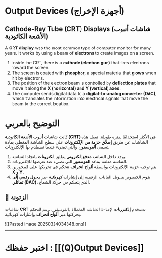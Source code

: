 # **Output Devices (أجهزة الإخراج)**

## **Cathode-Ray Tube (CRT) Displays (شاشات أنبوب الأشعة الكاثودية)**

A **CRT display** was the most common type of computer monitor for many years. It works by using a beam of **electrons** to create images on a screen.

1. Inside the CRT, there is a **cathode (electron gun)** that fires electrons toward the screen.
2. The screen is coated with **phosphor**, a special material that **glows** when hit by electrons.
3. The position of the electron beam is controlled by **deflection plates** that move it along the **X (horizontal) and Y (vertical) axes**.
4. The computer sends digital data to a **digital-to-analog converter (DAC)**, which translates the information into electrical signals that move the beam to the correct location.

# **التوضيح بالعربي**

كانت شاشات **أنبوب الأشعة الكاثودية (CRT)** هي الأكثر استخدامًا لفترة طويلة. تعمل هذه الشاشات عن طريق **إطلاق حزمة من الإلكترونات** على سطح الشاشة المغطى بمادة تسمى **الفوسفور**، والتي تضيء عندما تصطدم بها الإلكترونات.

1. يوجد داخل الشاشة **مدفع إلكتروني** يطلق **إلكترونات** باتجاه الشاشة.
2. الشاشة مغلفة بمادة **الفوسفور** التي تضيء عند تعرضها للإلكترونات.
3. يتم توجيه حزمة الإلكترونات بواسطة **ألواح انحراف** تتحكم في تحريكها على المحورين **X و Y**.
4. يقوم الكمبيوتر بتحويل البيانات الرقمية إلى **إشارات كهربائية** عبر **محول رقمي إلى تماثلي (DAC)**، الذي يتحكم في حركة الشعاع.

## 📌 **الزتونة**  
شاشات **CRT** تستخدم **إلكترونات** لإضاءة الشاشة المغطاة بالفوسفور، ويتم التحكم بحركتها عبر **ألواح انحراف** وإشارات كهربائية.


![[Pasted image 20250324034848.png]]

---
# اختبر حفظك : [[(Q)Output Devices]]